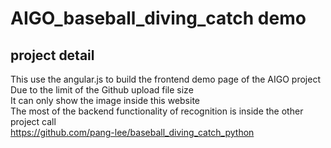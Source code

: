 # AIGO_baseball_diving_catch demo

## project detail

This use the angular.js to build the frontend demo page of the AIGO project  
Due to the limit of the Github upload file size  
It can only show the image inside this website  
The most of the backend functionality of recognition is inside the other project call  
https://github.com/pang-lee/baseball_diving_catch_python
